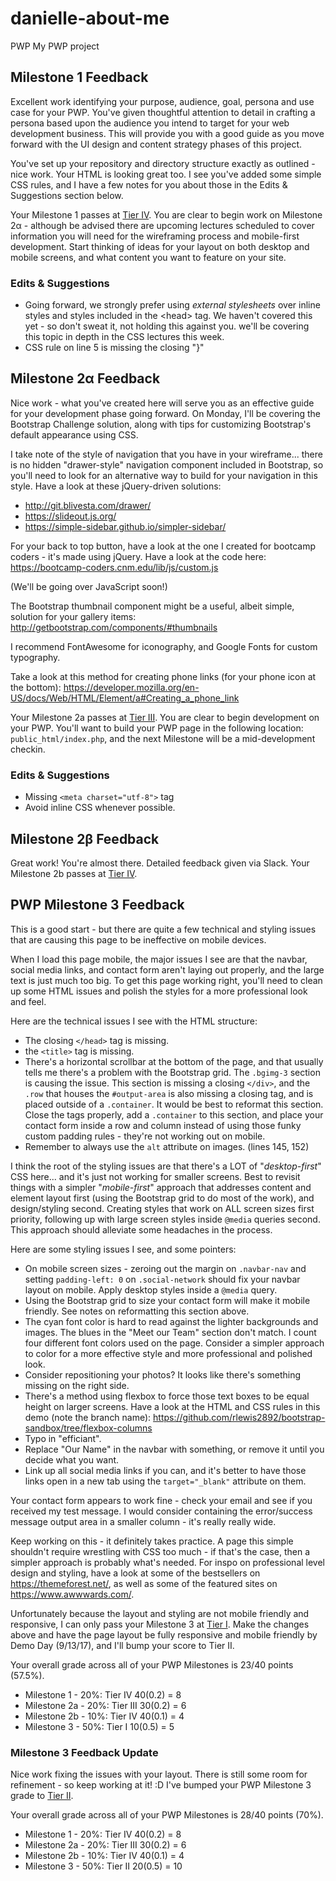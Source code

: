 # danielle-about-me
PWP
My PWP project

## Milestone 1 Feedback
Excellent work identifying your purpose, audience, goal, persona and use case for your PWP. You've given thoughtful attention to detail in crafting a persona based upon the audience you intend to target for your web development business. This will provide you with a good guide as you move forward with the UI design and content strategy phases of this project.

You've set up your repository and directory structure exactly as outlined - nice work. Your HTML is looking great too. I see you've added some simple CSS rules, and I have a few notes for you about those in the Edits &amp; Suggestions section below.

Your Milestone 1 passes at [Tier IV](https://bootcamp-coders.cnm.edu/projects/personal/rubric/). You are clear to begin work on Milestone 2&alpha; - although be advised there are upcoming lectures scheduled to cover information you will need for the wireframing process and mobile-first development. Start thinking of ideas for your layout on both desktop and mobile screens, and what content you want to feature on your site.

### Edits &amp; Suggestions
- Going forward, we strongly prefer using _external stylesheets_ over inline styles and styles included in the &lt;head&gt; tag. We haven't covered this yet - so don't sweat it, not holding this against you. we'll be covering this topic in depth in the CSS lectures this week.
- CSS rule on line 5 is missing the closing "}"

## Milestone 2&alpha; Feedback
Nice work - what you've created here will serve you as an effective guide for your development phase going forward. On Monday, I'll be covering the Bootstrap Challenge solution, along with tips for customizing Bootstrap's default appearance using CSS. 

I take note of the style of navigation that you have in your wireframe... there is no hidden "drawer-style" navigation component included in Bootstrap, so you'll need to look for an alternative way to build for your navigation in this style. Have a look at these jQuery-driven solutions:

- http://git.blivesta.com/drawer/
- https://slideout.js.org/
- https://simple-sidebar.github.io/simpler-sidebar/

For your back to top button, have a look at the one I created for bootcamp coders - it's made using jQuery. Have a look at the code here: https://bootcamp-coders.cnm.edu/lib/js/custom.js

(We'll be going over JavaScript soon!)

The Bootstrap thumbnail component might be a useful, albeit simple, solution for your gallery items: http://getbootstrap.com/components/#thumbnails

I recommend FontAwesome for iconography, and Google Fonts for custom typography.

Take a look at this method for creating phone links (for your phone icon at the bottom): https://developer.mozilla.org/en-US/docs/Web/HTML/Element/a#Creating_a_phone_link

Your Milestone 2a passes at [Tier III](https://bootcamp-coders.cnm.edu/projects/personal/rubric/). You are clear to begin development on your PWP. You'll want to build your PWP page in the following location: `public_html/index.php`, and the next Milestone will be a mid-development checkin.

### Edits &amp; Suggestions
- Missing `<meta charset="utf-8">` tag
- Avoid inline CSS whenever possible.

## Milestone 2&beta; Feedback
Great work! You're almost there. Detailed feedback given via Slack. Your Milestone 2b passes at [Tier IV](https://bootcamp-coders.cnm.edu/projects/personal/rubric/).

## PWP Milestone 3 Feedback
This is a good start - but there are quite a few technical and styling issues that are causing this page to be ineffective on mobile devices.

When I load this page mobile, the major issues I see are that the navbar, social media links, and contact form aren't laying out properly, and the large text is just much too big. To get this page working right, you'll need to clean up some HTML issues and polish the styles for a more professional look and feel.

Here are the technical issues I see with the HTML structure:
- The closing `</head>` tag is missing.
- the `<title>` tag is missing.
- There's a horizontal scrollbar at the bottom of the page, and that usually tells me there's a problem with the Bootstrap grid. The `.bgimg-3` section is causing the issue. This section is missing a closing `</div>`, and the `.row` that houses the `#output-area` is also missing a closing tag, and is placed outside of a `.container`. It would be best to reformat this section. Close the tags properly, add a `.container` to this section, and place your contact form inside a row and column instead of using those funky custom padding rules - they're not working out on mobile.
- Remember to always use the `alt` attribute on images. (lines 145, 152)

I think the root of the styling issues are that there's a LOT of "*desktop-first*" CSS here... and it's just not working for smaller screens. Best to revisit things with a simpler "*mobile-first*" approach that addresses content and element layout first (using the Bootstrap grid to do most of the work), and design/styling second. Creating styles that work on ALL screen sizes first priority, following up with large screen styles inside `@media` queries second. This approach should alleviate some headaches in the process.

Here are some styling issues I see, and some pointers:
- On mobile screen sizes - zeroing out the margin on `.navbar-nav` and setting `padding-left: 0` on `.social-network` should fix your navbar layout on mobile. Apply desktop styles inside a `@media` query.
- Using the Bootstrap grid to size your contact form will make it mobile friendly. See notes on reformatting this section above. 
- The cyan font color is hard to read against the lighter backgrounds and images. The blues in the "Meet our Team" section don't match. I count four different font colors used on the page. Consider a simpler approach to color for a more effective style and more professional and polished look.
- Consider repositioning your photos? It looks like there's something missing on the right side.
- There's a method using flexbox to force those text boxes to be equal height on larger screens. Have a look at the HTML and CSS rules in this demo (note the branch name): https://github.com/rlewis2892/bootstrap-sandbox/tree/flexbox-columns
- Typo in "efficiant".
- Replace "Our Name" in the navbar with something, or remove it until you decide what you want.
- Link up all social media links if you can, and it's better to have those links open in a new tab using the `target="_blank"` attribute on them.

Your contact form appears to work fine - check your email and see if you received my test message. I would consider containing the error/success message output area in a smaller column - it's really really wide.

Keep working on this - it definitely takes practice. A page this simple shouldn't require wrestling with CSS too much - if that's the case, then a simpler approach is probably what's needed. For inspo on professional level design and styling, have a look at some of the bestsellers on https://themeforest.net/, as well as some of the featured sites on https://www.awwwards.com/.

Unfortunately because the layout and styling are not mobile friendly and responsive, I can only pass your Milestone 3 at [Tier I](https://bootcamp-coders.cnm.edu/projects/personal/rubric/). Make the changes above and have the page layout be fully responsive and mobile friendly by Demo Day (9/13/17), and I'll bump your score to Tier II. 

Your overall grade across all of your PWP Milestones is 23/40 points (57.5%).

- Milestone 1 - 20%: Tier IV 40(0.2) = 8
- Milestone 2a - 20%: Tier III 30(0.2) = 6
- Milestone 2b - 10%: Tier IV 40(0.1) = 4
- Milestone 3 - 50%: Tier I 10(0.5) = 5

### Milestone 3 Feedback Update
Nice work fixing the issues with your layout. There is still some room for refinement - so keep working at it! :D I've bumped your PWP Milestone 3 grade to [Tier II](https://bootcamp-coders.cnm.edu/projects/personal/rubric/).

Your overall grade across all of your PWP Milestones is 28/40 points (70%).

- Milestone 1 - 20%: Tier IV 40(0.2) = 8
- Milestone 2a - 20%: Tier III 30(0.2) = 6
- Milestone 2b - 10%: Tier IV 40(0.1) = 4
- Milestone 3 - 50%: Tier II 20(0.5) = 10

